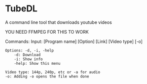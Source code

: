 # TubeDL
A command line tool that downloads youtube videos

YOU NEED FFMPEG FOR THIS TO WORK

Commands:
    Input: [Program name] [Option] [Link] [Video type] [-o]

    Options: -d, -i, -help
        -d: Download
        -i: Show info
        -help: Show this menu

    Video type: 144p, 240p, etc or -a for audio
    -o: Adding -o opens the file when done
